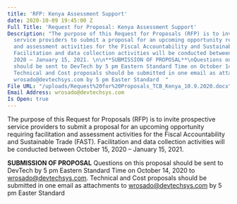 ```yaml
---
title: 'RFP: Kenya Assessment Support'
date: 2020-10-09 19:45:00 Z
Full Title: 'Request for Proposal: Kenya Assessment Support'
Description: "The purpose of this Request for Proposals (RFP) is to invite prospective
  service providers to submit a proposal for an upcoming opportunity requiring facilitation
  and assessment activities for the Fiscal Accountability and Sustainable Trade (FAST).
  Facilitation and data collection activities will be conducted between October 15,
  2020 – January 15, 2021. \n\n**SUBMISSION OF PROPOSAL**\nQuestions on this proposal
  should be sent to DevTech by 5 pm Eastern Standard Time on October 14, 2020 to wrosado@devtechsys.com.
  Technical and Cost proposals should be submitted in one email as attachments to
  wrosado@devtechsys.com by 5 pm Easter Standard  "
File URL: "/uploads/Request%20for%20Proposals_TCB_Kenya_10.9.2020.docx"
Email Address: wrosado@devtechsys.com
Is Open: true
---
```


The purpose of this Request for Proposals (RFP) is to invite prospective service providers to submit a proposal for an upcoming opportunity requiring facilitation and assessment activities for the Fiscal Accountability and Sustainable Trade (FAST). Facilitation and data collection activities will be conducted between October 15, 2020 – January 15, 2021. 

**SUBMISSION OF PROPOSAL**
Questions on this proposal should be sent to DevTech by 5 pm Eastern Standard Time on October 14, 2020 to wrosado@devtechsys.com. Technical and Cost proposals should be submitted in one email as attachments to wrosado@devtechsys.com by 5 pm Easter Standard  
